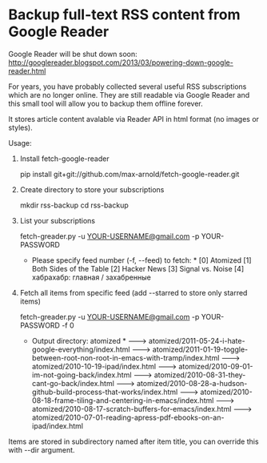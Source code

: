 Backup full-text RSS content from Google Reader 
===============================================

Google Reader will be shut down soon: http://googlereader.blogspot.com/2013/03/powering-down-google-reader.html

For years, you have probably collected several useful RSS subscriptions which are no longer online.
They are still readable via Google Reader and this small tool will allow you to backup them offline forever.

It stores article content avalable via Reader API in html format (no images or styles).

Usage:

1. Install fetch-google-reader

    pip install git+git://github.com/max-arnold/fetch-google-reader.git

2. Create directory to store your subscriptions

    mkdir rss-backup
    cd rss-backup

3. List your subscriptions
   
    fetch-greader.py -u YOUR-USERNAME@gmail.com -p YOUR-PASSWORD
    
    * Please specify feed number (-f, --feed) to fetch: *
    [0] Atomized
    [1] Both Sides of the Table
    [2] Hacker News
    [3] Signal vs. Noise
    [4] хабрахабр: главная / захабренные

4. Fetch all items from specific feed (add --starred to store only starred items)

    fetch-greader.py -u YOUR-USERNAME@gmail.com -p YOUR-PASSWORD -f 0
    
    * Output directory: atomized *
    ---> atomized/2011-05-24-i-hate-google-everything/index.html
    ---> atomized/2011-01-19-toggle-between-root-non-root-in-emacs-with-tramp/index.html
    ---> atomized/2010-10-19-ipad/index.html
    ---> atomized/2010-09-01-im-not-going-back/index.html
    ---> atomized/2010-08-31-they-cant-go-back/index.html
    ---> atomized/2010-08-28-a-hudson-github-build-process-that-works/index.html
    ---> atomized/2010-08-18-frame-tiling-and-centering-in-emacs/index.html
    ---> atomized/2010-08-17-scratch-buffers-for-emacs/index.html
    ---> atomized/2010-07-01-reading-apress-pdf-ebooks-on-an-ipad/index.html

Items are stored in subdirectory named after item title, you can override this with --dir argument.
